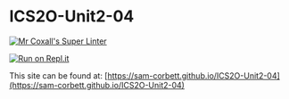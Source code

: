 # ICS2O-Unit2-04

[![Mr Coxall's Super Linter](https://github.com/sam-corbett/ICS2O-Unit2-04/workflows/Mr%20Coxall's%20Super%20Linter/badge.svg)](https://github.com/sam-corbett/ICS2O-Unit2-04/actions/)

[![Run on Repl.it](https://repl.it/badge/github/sam-corbett/ICS2O-Unit2-04)](https://repl.it/github/sam-corbett/ICS2O-Unit2-04)

This site can be found at: [https://sam-corbett.github.io/ICS2O-Unit2-04](https://sam-corbett.github.io/ICS2O-Unit2-04)
